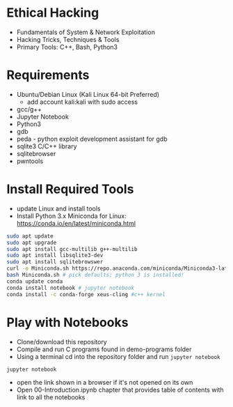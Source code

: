 # Ethical Hacking

- Fundamentals of System & Network Exploitation
- Hacking Tricks, Techniques & Tools
- Primary Tools: C++, Bash, Python3

# Requirements

- Ubuntu/Debian Linux (Kali Linux 64-bit Preferred)
  - add account kali:kali with sudo access
- gcc/g++
- Jupyter Notebook
- Python3
- gdb
- peda - python exploit development assistant for gdb
- sqlite3 C/C++ library
- sqlitebrowser
- pwntools

# Install Required Tools
- update Linux and install tools
- Install Python 3.x Miniconda for Linux: https://conda.io/en/latest/miniconda.html

```bash
sudo apt update
sudo apt upgrade
sudo apt install gcc-multilib g++-multilib
sudo apt install libsqlite3-dev
sudo apt install sqlitebrowswer
curl -o Miniconda.sh https://repo.anaconda.com/miniconda/Miniconda3-latest-Linux-x86_64.sh
bash Miniconda.sh # pick defaults; python 3 is installed!
conda update conda
conda install notebook # jupyter notebook
conda install -c conda-forge xeus-cling #c++ kernel
```

# Play with Notebooks

- Clone/download this repository
- Compile and run C programs found in demo-programs folder
- Using a terminal cd into the repository folder and run `jupyter notebook`

```bash
jupyter notebook
```
- open the link shown in a browser if it's not opened on its own
- Open 00-Introduction.ipynb chapter that provides table of contents with link to all the notebooks
